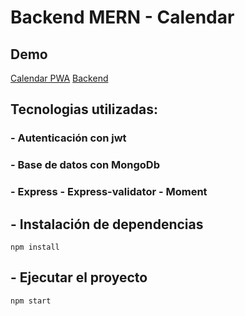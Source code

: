 # Backend MERN - Calendar

## Demo

[Calendar PWA](https://calendar-ferdeolazabal.netlify.app/)
[Backend](https://react-calendar-backend-ua8h.onrender.com/)

## Tecnologias utilizadas:

### - Autenticación con jwt

### - Base de datos con MongoDb

### - Express - Express-validator - Moment

## - Instalación de dependencias

```
npm install
```

## - Ejecutar el proyecto

```
npm start
```
